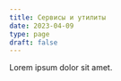 ```yaml
---
title: Сервисы и утилиты
date: 2023-04-09
type: page
draft: false
---
```


Lorem ipsum dolor sit amet.
